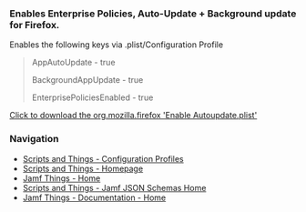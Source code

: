 ### Enables Enterprise Policies, Auto-Update + Background update for Firefox.

Enables the following keys via .plist/Configuration Profile

 >AppAutoUpdate - true
 >
 >BackgroundAppUpdate - true
 >
 >EnterprisePoliciesEnabled - true


[Click to download the org.mozilla.firefox 'Enable Autoupdate.plist'](https://gregknackstedt.com/Jamf_things/Configuration%20Profiles/org.mozilla.firefox/Enable%20Autoupdate.plist)

### Navigation

- [Scripts and Things - Configuration Profiles](https://gregknackstedt.com/Jamf_things/Configuration%20Profiles)
- [Scripts and Things - Homepage](https://gregknackstedt.com/)
- [Jamf Things - Home](https://gregknackstedt.com/Jamf_things/)
- [Scripts and Things - Jamf JSON Schemas Home](https://gregknackstedt/scriptsandthings_Jamf_JSON_Schemas)
- [Jamf Things - Documentation - Home](https://gregknackstedt.com/Jamf_things/Documentation/)
